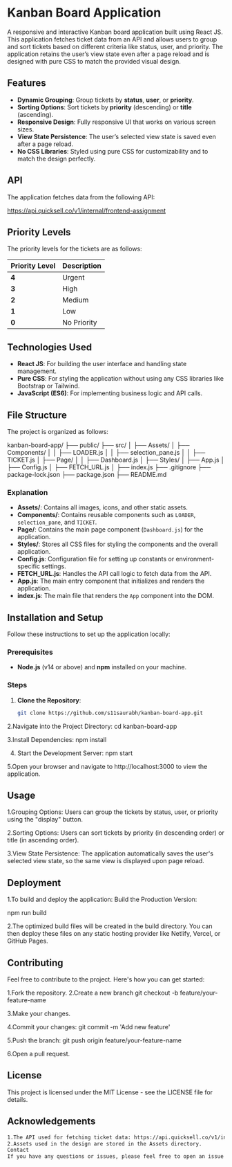 # Kanban Board Application

A responsive and interactive Kanban board application built using React JS. This application fetches ticket data from an API and allows users to group and sort tickets based on different criteria like status, user, and priority. The application retains the user’s view state even after a page reload and is designed with pure CSS to match the provided visual design.

## Features

* **Dynamic Grouping**: Group tickets by **status**, **user**, or **priority**.
* **Sorting Options**: Sort tickets by **priority** (descending) or **title** (ascending).
* **Responsive Design**: Fully responsive UI that works on various screen sizes.
* **View State Persistence**: The user’s selected view state is saved even after a page reload.
* **No CSS Libraries**: Styled using pure CSS for customizability and to match the design perfectly.

## API

The application fetches data from the following API:

https://api.quicksell.co/v1/internal/frontend-assignment


## Priority Levels

The priority levels for the tickets are as follows:

| Priority Level | Description   |
| -------------- | ------------- |
| **4**          | Urgent        |
| **3**          | High          |
| **2**          | Medium        |
| **1**          | Low           |
| **0**          | No Priority   |

## Technologies Used

* **React JS**: For building the user interface and handling state management.
* **Pure CSS**: For styling the application without using any CSS libraries like Bootstrap or Tailwind.
* **JavaScript (ES6)**: For implementing business logic and API calls.

## File Structure

The project is organized as follows:

kanban-board-app/ ├── public/ ├── src/ │ ├── Assets/ │ ├── Components/ │ │ ├── LOADER.js │ │ ├── selection_pane.js │ │ ├── TICKET.js │ ├── Page/ │ │ ├── Dashboard.js │ ├── Styles/ │ ├── App.js │ ├── Config.js │ ├── FETCH_URL.js │ ├── index.js ├── .gitignore ├── package-lock.json ├── package.json ├── README.md


### Explanation

* **Assets/**: Contains all images, icons, and other static assets.
* **Components/**: Contains reusable components such as `LOADER`, `selection_pane`, and `TICKET`.
* **Page/**: Contains the main page component (`Dashboard.js`) for the application.
* **Styles/**: Stores all CSS files for styling the components and the overall application.
* **Config.js**: Configuration file for setting up constants or environment-specific settings.
* **FETCH_URL.js**: Handles the API call logic to fetch data from the API.
* **App.js**: The main entry component that initializes and renders the application.
* **index.js**: The main file that renders the `App` component into the DOM.

## Installation and Setup

Follow these instructions to set up the application locally:

### Prerequisites

* **Node.js** (v14 or above) and **npm** installed on your machine.

### Steps

1. **Clone the Repository**:
   ```bash
   git clone https://github.com/s11saurabh/kanban-board-app.git


 2.Navigate into the Project Directory:
cd kanban-board-app

 3.Install Dependencies:
npm install


4. Start the Development Server:
npm start

5.Open your browser and navigate to http://localhost:3000 to view the application.

## Usage
1.Grouping Options:
Users can group the tickets by status, user, or priority using the "display" button.

2.Sorting Options:
Users can sort tickets by priority (in descending order) or title (in ascending order).

3.View State Persistence:
The application automatically saves the user's selected view state, so the same view is displayed upon page reload.


## Deployment

1.To build and deploy the application:
Build the Production Version:

npm run build

2.The optimized build files will be created in the build directory. You can then deploy these files on any static hosting provider like Netlify, Vercel, or GitHub Pages.

## Contributing
Feel free to contribute to the project. Here's how you can get started:

1.Fork the repository.
2.Create a new branch
git checkout -b feature/your-feature-name

3.Make your changes.

4.Commit your changes:
git commit -m 'Add new feature'

5.Push the branch:
git push origin feature/your-feature-name

6.Open a pull request.

## License
This project is licensed under the MIT License - see the LICENSE file for details.

## Acknowledgements

```bash
1.The API used for fetching ticket data: https://api.quicksell.co/v1/internal/frontend-assignment
2.Assets used in the design are stored in the Assets directory.
Contact
If you have any questions or issues, please feel free to open an issue on GitHub or contact me directly.
